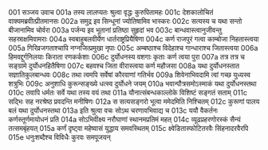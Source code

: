 001  सञ्जय उवाच
001a तस्य लालप्यतः श्रुत्वा वृद्धः कुरुपितामहः
001c देशकालोचितं वाक्यमब्रवीत्प्रीतमानसः
002a समुद्र इव सिन्धूनां ज्योतिषामिव भास्करः
002c सत्यस्य च यथा सन्तो बीजानामिव चोर्वरा
003a पर्जन्य इव भूतानां प्रतिष्ठा सुहृदां भव
003c बान्धवास्त्वानुजीवन्तु सहस्राक्षमिवामराः
004a स्वबाहुबलवीर्येण धार्तराष्ट्रप्रियैषिणा
004c कर्ण राजपुरं गत्वा काम्बोजा निहतास्त्वया
005a गिरिव्रजगताश्चापि नग्नजित्प्रमुखा नृपाः
005c अम्बष्ठाश्च विदेहाश्च गान्धाराश्च जितास्त्वया
006a हिमवद्दुर्गनिलयाः किराता रणकर्कशाः
006c दुर्योधनस्य वशगाः कृताः कर्ण त्वया पुरा
007a तत्र तत्र च सङ्ग्रामे दुर्योधनहितैषिणा
007c बहवश्च जिता वीरास्त्वया कर्ण महौजसा
008a यथा दुर्योधनस्तात सज्ञातिकुलबान्धवः
008c तथा त्वमपि सर्वेषां कौरवाणां गतिर्भव
009a शिवेनाभिवदामि त्वां गच्छ युध्यस्व शत्रुभिः
009c अनुशाधि कुरून्सङ्ख्ये धत्स्व दुर्योधने जयम्
010a भवान्पौत्रसमोऽस्माकं यथा दुर्योधनस्तथा
010c तवापि धर्मतः सर्वे यथा तस्य वयं तथा
011a यौनात्संबन्धकाल्लोके विशिष्टं सङ्गतं सताम्
011c सद्भिः सह नरश्रेष्ठ प्रवदन्ति मनीषिणः
012a स सत्यसङ्गरो भूत्वा ममेदमिति निश्चितम्
012c कुरूणां पालय बलं यथा दुर्योधनस्तथा
013a इति श्रुत्वा वचः सोऽथ चरणावभिवाद्य च
013c ययौ वैकर्तनः कर्णस्तूर्णमायोधनं प्रति
014a सोऽभिवीक्ष्य नरौघाणां स्थानमप्रतिमं महत्
014c व्यूढप्रहरणोरस्कं सैन्यं तत्समबृंहयत्
015a कर्णं दृष्ट्वा महेष्वासं युद्धाय समवस्थितम्
015c क्ष्वेडितास्फोटितरवैः सिंहनादरवैरपि
015e धनुःशब्दैश्च विविधैः कुरवः समपूजयन्

